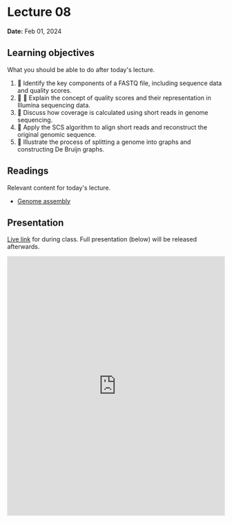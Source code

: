 # Lecture 08

**Date:** Feb 01, 2024

## Learning objectives

What you should be able to do after today's lecture.

1.  🧮 Identify the key components of a FASTQ file, including sequence data and quality scores.
2.  🧮 🧫 Explain the concept of quality scores and their representation in Illumina sequencing data.
3.  🧮 Discuss how coverage is calculated using short reads in genome sequencing.
4.  🧮 Apply the SCS algorithm to align short reads and reconstruct the original genomic sequence.
5.  🧮 Illustrate the process of splitting a genome into graphs and constructing De Bruijn graphs.

## Readings

Relevant content for today's lecture.

-   [Genome assembly](/modules/genomics/genome-assembly/)

## Presentation

[Live link](https://slides.com/d/HVHLMoo/live) for during class.
Full presentation (below) will be released afterwards.

<iframe src="https://slides.com/aalexmmaldonado/biosc1540-2024s-l08/embed?byline=hidden&share=hidden" width="100%" height="600" title="biosc1540-2024s-L08" scrolling="no" frameborder="0" webkitallowfullscreen mozallowfullscreen allowfullscreen></iframe>
